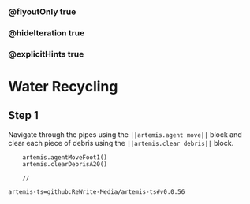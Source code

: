 ### @flyoutOnly true
### @hideIteration true
### @explicitHints true

# Water Recycling

## Step 1
Navigate through the pipes using the ``||artemis.agent move||`` block and clear each piece of debris using the ``||artemis.clear debris||`` block.

```ghost
    artemis.agentMoveFoot1()
    artemis.clearDebrisA20()
```
```template
    //
```

```package
artemis-ts=github:ReWrite-Media/artemis-ts#v0.0.56
```